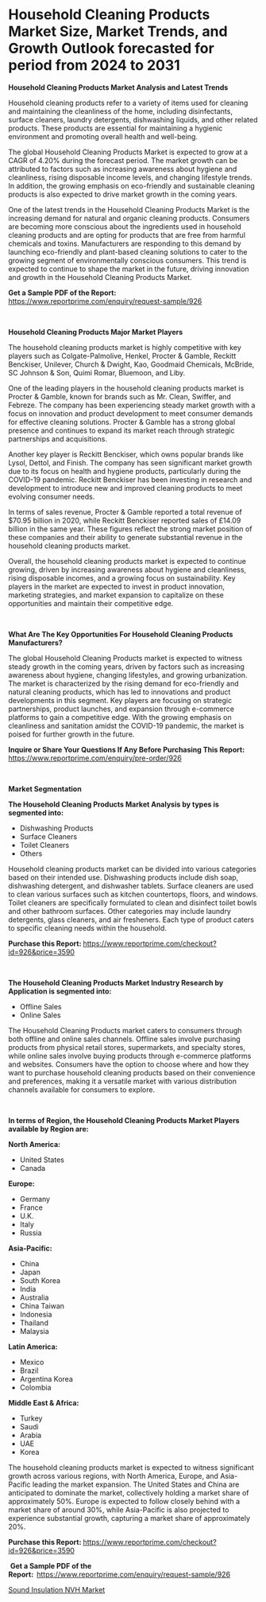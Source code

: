 <p><h1>Household Cleaning Products Market Size, Market Trends, and Growth Outlook forecasted for period from 2024 to 2031</h1></p><p><strong>Household Cleaning Products Market Analysis and Latest Trends</strong></p>
<p><p>Household cleaning products refer to a variety of items used for cleaning and maintaining the cleanliness of the home, including disinfectants, surface cleaners, laundry detergents, dishwashing liquids, and other related products. These products are essential for maintaining a hygienic environment and promoting overall health and well-being.</p><p>The global Household Cleaning Products Market is expected to grow at a CAGR of 4.20% during the forecast period. The market growth can be attributed to factors such as increasing awareness about hygiene and cleanliness, rising disposable income levels, and changing lifestyle trends. In addition, the growing emphasis on eco-friendly and sustainable cleaning products is also expected to drive market growth in the coming years.</p><p>One of the latest trends in the Household Cleaning Products Market is the increasing demand for natural and organic cleaning products. Consumers are becoming more conscious about the ingredients used in household cleaning products and are opting for products that are free from harmful chemicals and toxins. Manufacturers are responding to this demand by launching eco-friendly and plant-based cleaning solutions to cater to the growing segment of environmentally conscious consumers. This trend is expected to continue to shape the market in the future, driving innovation and growth in the Household Cleaning Products Market.</p></p>
<p><strong>Get a Sample PDF of the Report:&nbsp;</strong> <a href="https://www.reportprime.com/enquiry/request-sample/926">https://www.reportprime.com/enquiry/request-sample/926</a></p>
<p>&nbsp;</p>
<p><strong>Household Cleaning Products Major Market Players</strong></p>
<p><p>The household cleaning products market is highly competitive with key players such as Colgate-Palmolive, Henkel, Procter & Gamble, Reckitt Benckiser, Unilever, Church & Dwight, Kao, Goodmaid Chemicals, McBride, SC Johnson & Son, Quimi Romar, Bluemoon, and Liby.</p><p>One of the leading players in the household cleaning products market is Procter & Gamble, known for brands such as Mr. Clean, Swiffer, and Febreze. The company has been experiencing steady market growth with a focus on innovation and product development to meet consumer demands for effective cleaning solutions. Procter & Gamble has a strong global presence and continues to expand its market reach through strategic partnerships and acquisitions.</p><p>Another key player is Reckitt Benckiser, which owns popular brands like Lysol, Dettol, and Finish. The company has seen significant market growth due to its focus on health and hygiene products, particularly during the COVID-19 pandemic. Reckitt Benckiser has been investing in research and development to introduce new and improved cleaning products to meet evolving consumer needs.</p><p>In terms of sales revenue, Procter & Gamble reported a total revenue of $70.95 billion in 2020, while Reckitt Benckiser reported sales of £14.09 billion in the same year. These figures reflect the strong market position of these companies and their ability to generate substantial revenue in the household cleaning products market.</p><p>Overall, the household cleaning products market is expected to continue growing, driven by increasing awareness about hygiene and cleanliness, rising disposable incomes, and a growing focus on sustainability. Key players in the market are expected to invest in product innovation, marketing strategies, and market expansion to capitalize on these opportunities and maintain their competitive edge.</p></p>
<p>&nbsp;</p>
<p><strong>What Are The Key Opportunities For Household Cleaning Products Manufacturers?</strong></p>
<p><p>The global Household Cleaning Products market is expected to witness steady growth in the coming years, driven by factors such as increasing awareness about hygiene, changing lifestyles, and growing urbanization. The market is characterized by the rising demand for eco-friendly and natural cleaning products, which has led to innovations and product developments in this segment. Key players are focusing on strategic partnerships, product launches, and expansion through e-commerce platforms to gain a competitive edge. With the growing emphasis on cleanliness and sanitation amidst the COVID-19 pandemic, the market is poised for further growth in the future.</p></p>
<p><strong>Inquire or Share Your Questions If Any Before Purchasing This Report:</strong> <a href="https://www.reportprime.com/enquiry/pre-order/926">https://www.reportprime.com/enquiry/pre-order/926</a></p>
<p>&nbsp;</p>
<p><strong>Market Segmentation</strong></p>
<p><strong>The Household Cleaning Products Market Analysis by types is segmented into:</strong></p>
<p><ul><li>Dishwashing Products</li><li>Surface Cleaners</li><li>Toilet Cleaners</li><li>Others</li></ul></p>
<p><p>Household cleaning products market can be divided into various categories based on their intended use. Dishwashing products include dish soap, dishwashing detergent, and dishwasher tablets. Surface cleaners are used to clean various surfaces such as kitchen countertops, floors, and windows. Toilet cleaners are specifically formulated to clean and disinfect toilet bowls and other bathroom surfaces. Other categories may include laundry detergents, glass cleaners, and air fresheners. Each type of product caters to specific cleaning needs within the household.</p></p>
<p><strong>Purchase this Report:&nbsp;</strong><a href="https://www.reportprime.com/checkout?id=926&price=3590">https://www.reportprime.com/checkout?id=926&price=3590</a></p>
<p>&nbsp;</p>
<p><strong>The Household Cleaning Products Market Industry Research by Application is segmented into:</strong></p>
<p><ul><li>Offline Sales</li><li>Online Sales</li></ul></p>
<p><p>The Household Cleaning Products market caters to consumers through both offline and online sales channels. Offline sales involve purchasing products from physical retail stores, supermarkets, and specialty stores, while online sales involve buying products through e-commerce platforms and websites. Consumers have the option to choose where and how they want to purchase household cleaning products based on their convenience and preferences, making it a versatile market with various distribution channels available for consumers to explore.</p></p>
<p>&nbsp;</p>
<p><strong>In terms of Region, the Household Cleaning Products Market Players available by Region are:</strong></p>
<p>
    <p> <strong> North America: </strong>
        <ul>
            <li>United States</li>
            <li>Canada</li>
        </ul>
        </p> 
    <p> <strong> Europe: </strong>
        <ul>
            <li>Germany</li>
            <li>France</li>
            <li>U.K.</li>
            <li>Italy</li>
            <li>Russia</li>
        </ul>
        </p> 
    <p> <strong> Asia-Pacific: </strong>
        <ul>
            <li>China</li>
            <li>Japan</li>
            <li>South Korea</li>
            <li>India</li>
            <li>Australia</li>
            <li>China Taiwan</li>
            <li>Indonesia</li>
            <li>Thailand</li>
            <li>Malaysia</li>
        </ul>
        </p> 
    <p> <strong> Latin America: </strong>
        <ul>
            <li>Mexico</li>
            <li>Brazil</li>
            <li>Argentina Korea</li>
            <li>Colombia</li>
        </ul>
        </p> 
    <p> <strong> Middle East & Africa: </strong>
        <ul>
            <li>Turkey</li>
            <li>Saudi</li>
            <li>Arabia</li>
            <li>UAE</li>
            <li>Korea</li>
        </ul>
    </p>
    </p>
<p><p>The household cleaning products market is expected to witness significant growth across various regions, with North America, Europe, and Asia-Pacific leading the market expansion. The United States and China are anticipated to dominate the market, collectively holding a market share of approximately 50%. Europe is expected to follow closely behind with a market share of around 30%, while Asia-Pacific is also projected to experience substantial growth, capturing a market share of approximately 20%.</p></p>
<p><strong>Purchase this Report: </strong><a href="https://www.reportprime.com/checkout?id=926&price=3590">https://www.reportprime.com/checkout?id=926&price=3590</a></p>
<p>&nbsp;<strong>Get a Sample PDF of the Report:&nbsp;&nbsp;</strong><a href="https://www.reportprime.com/enquiry/request-sample/926">https://www.reportprime.com/enquiry/request-sample/926</a></p>
<p><strong></strong></p>
<p><p><a href="https://nifty-kite-d51.notion.site/Sound-Insulation-NVH-Market-Research-Report-Provides-Critical-Insights-that-can-help-Shape-Business--bc7fcf056db344b0ace6bef80c638527">Sound Insulation NVH Market</a></p></p>